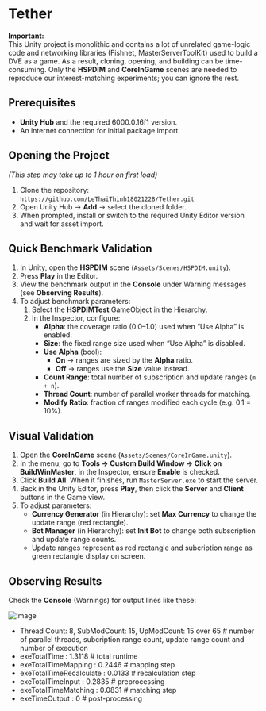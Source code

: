 # Tether

**Important:**  
This Unity project is monolithic and contains a lot of unrelated game-logic code and networking libraries (Fishnet, MasterServerToolKit) used to build a DVE as a game. As a result, cloning, opening, and building can be time-consuming. Only the **HSPDIM** and **CoreInGame** scenes are needed to reproduce our interest-matching experiments; you can ignore the rest.

## Prerequisites
- **Unity Hub** and the required 6000.0.16f1 version.  
- An internet connection for initial package import.

## Opening the Project
*(This step may take up to 1 hour on first load)*
1. Clone the repository:  `https://github.com/LeThaiThinh18021228/Tether.git`  
2. Open Unity Hub → **Add** → select the cloned folder.  
3. When prompted, install or switch to the required Unity Editor version and wait for asset import.

## Quick Benchmark Validation

1. In Unity, open the **HSPDIM** scene (`Assets/Scenes/HSPDIM.unity`).  
2. Press **Play** in the Editor.  
3. View the benchmark output in the **Console** under Warning messages (see **Observing Results**).  
4. To adjust benchmark parameters:  
   1. Select the **HSPDIMTest** GameObject in the Hierarchy.  
   2. In the Inspector, configure:  
      - **Alpha**: the coverage ratio (0.0–1.0) used when “Use Alpha” is enabled.  
      - **Size**: the fixed range size used when “Use Alpha” is disabled.  
      - **Use Alpha** (bool):  
        - **On** → ranges are sized by the **Alpha** ratio.  
        - **Off** → ranges use the **Size** value instead.  
      - **Count Range**: total number of subscription and update ranges (`m + n`).  
      - **Thread Count**: number of parallel worker threads for matching.  
      - **Modify Ratio**: fraction of ranges modified each cycle (e.g. 0.1 = 10%).  

## Visual Validation
1. Open the **CoreInGame** scene (`Assets/Scenes/CoreInGame.unity`).  
2. In the menu, go to **Tools → Custom Build Window -> Click on BuildWinMaster**, in the Inspector, ensure **Enable** is checked.  
4. Click **Build All**. When it finishes, run `MasterServer.exe` to start the server.  
5. Back in the Unity Editor, press **Play**, then click the **Server** and **Client** buttons in the Game view.  
6. To adjust parameters:  
   - **Currency Generator** (in Hierarchy): set **Max Currency** to change the update range (red rectangle).  
   - **Bot Manager** (in Hierarchy): set **Init Bot** to change both subscription and update range counts.
   - Update ranges represent as red rectangle and subcription range as green rectangle display on screen.

## Observing Results
Check the **Console** (Warnings) for output lines like these:

![image](https://github.com/user-attachments/assets/f03757ce-df55-4ad1-9031-68ea5dc18bad)

- Thread Count: 8, SubModCount: 15, UpModCount: 15 over 65  # number of parallel threads, subcription range count, update range count and number of execution
- exeTotalTime : 1.3118 # total runtime
- exeTotalTimeMapping : 0.2446 # mapping step 
- exeTotalTimeRecalculate : 0.0133 # recalculation step
- exeTotalTimeInput : 0.2835 # preprocessing
- exeTotalTimeMatching : 0.0831 # matching step
- exeTimeOutput : 0 # post-processing
